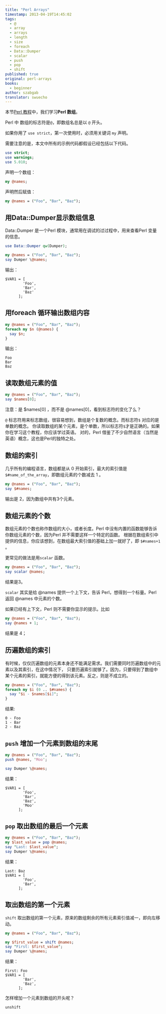 ```yaml
---
title: "Perl Arrays"
timestamp: 2013-04-19T14:45:02
tags:
  - @
  - array
  - arrays
  - length
  - size
  - foreach
  - Data::Dumper
  - scalar
  - push
  - pop
  - shift
published: true
original: perl-arrays
books:
  - beginner
author: szabgab
translator: swuecho
---
```



本节[Perl 教程](/perl-tutorial)中，我们学习<b>Perl 数组</b>。

Perl 中 数组的标志符是`@`，即数组名总是以 `@` 开头。

如果你用了 `use strict`，第一次使用时，必须用关键词 `my` 声明。


需要注意的是，本文中所有的示例代码都假设已经包括以下代码。

```perl
use strict;
use warnings;
use 5.010;
```

声明一个数组：

```perl
my @names;
```


声明然后赋值：

```perl
my @names = ("Foo", "Bar", "Baz");
```


## 用Data::Dumper显示数组信息

Data::Dumper 是一个Perl 模块，通常用在调试的过过程中，用来查看Perl 变量的信息。



```perl
use Data::Dumper qw(Dumper);

my @names = ("Foo", "Bar", "Baz");
say Dumper \@names;
```

输出：

```
$VAR1 = [
        'Foo',
        'Bar',
        'Baz'
      ];
```

## 用foreach 循环输出数组内容

```perl
my @names = ("Foo", "Bar", "Baz");
foreach my $n (@names) {
  say $n;
}
```

输出：

```
Foo
Bar
Baz
```

## 读取数组元素的值

```perl
my @names = ("Foo", "Bar", "Baz");
say $names[0];
```

注意：是 $names[0] ，而不是 @names[0]，看到标志符的变化了么？

`@` 标志符用来标志数组，很容易想到，数组是个复数的概念。而标志符`$` 对应的是单数的概念。
你读取数组的某个元素，是个单数，所以标志符`$`才是正确的。如果你在学习这个教程，你应该学过英语。
对的，Perl 借鉴了不少自然语言（当然是英语）概念，这也是Perl的独特之处。


## 数组的索引

几乎所有的编程语言，数组都是从 0 开始索引，最大的索引值是`$#name_of_the_array`，即数组元素的个数减去 1 。


```perl
my @names = ("Foo", "Bar", "Baz");
say $#names;
```

输出是 2，因为数组中共有3个元素。

## 数组元素的个数

数组元素的个数也称作数组的大小，或者长度。Perl 中没有内置的函数能够告诉你数组元素的个数，因为Perl 并不需要这样一个特定的函数。
根据在数组索引中提供的信息，你应该想到，在数组最大索引值的基础上加一就好了，即 `$#names+1` 。

更常见的做法是用`scalar` 函数。

```perl
my @names = ("Foo", "Bar", "Baz");
say scalar @names;
```

结果是3。

`scalar` 其实是给 @names 提供一个上下文，告诉 Perl，想得到一个标量。Perl 返回 @names 中元素的个数。

如果已经有上下文，Perl 则不需要你显示的提示。比如

```perl
my @names = ("Foo", "Bar", "Baz");
say @names + 1;
```

结果是 4；


## 历遍数组的索引

有时候，仅仅历遍数组的元素本身还不能满足需求。我们需要同时历遍数组中的元素以及其索引，在这中情况下，
只要历遍索引就够了。因为，只要得到了数组中某个元素的索引，就能方便的得到该元素。反之，则是不成立的。


```perl
my @names = ("Foo", "Bar", "Baz");
foreach my $i (0 .. $#names) {
  say "$i - $names[$i]";
}
```

结果:

```
0 - Foo
1 - Bar
2 - Baz
```

## `push` 增加一个元素到数组的末尾



```perl
my @names = ("Foo", "Bar", "Baz");
push @names, 'Moo';

say Dumper \@names;
```

结果：

```
$VAR1 = [
        'Foo',
        'Bar',
        'Baz',
        'Moo'
      ];
```


## `pop` 取出数组的最后一个元素

```perl
my @names = ("Foo", "Bar", "Baz");
my $last_value = pop @names;
say "Last: $last_value";
say Dumper \@names;
```

结果：

```
Last: Baz
$VAR1 = [
        'Foo',
        'Bar',
      ];
```

## 取出数组的第一个元素

`shift` 取出数组的第一个元素，原来的数组剩余的所有元素索引值减一，即向左移动。

```perl
my @names = ("Foo", "Bar", "Baz");

my $first_value = shift @names;
say "First: $first_value";
say Dumper \@names;
```

结果：

```
First: Foo
$VAR1 = [
        'Bar',
        'Baz',
      ];
```

怎样增加一个元素到数组的开头呢？

`unshift`
